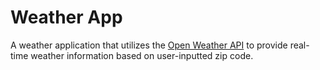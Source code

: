 # Weather App

A weather application that utilizes the [Open Weather API](https://openweathermap.org/api) to provide real-time weather information based on user-inputted zip code.

